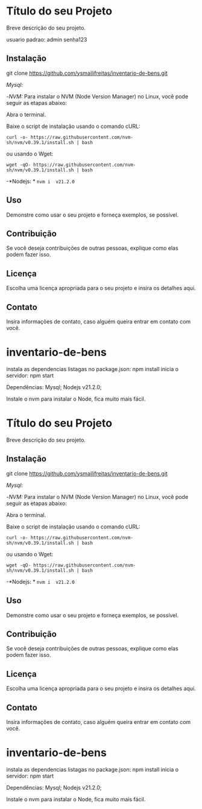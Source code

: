# Título do seu Projeto

Breve descrição do seu projeto.

usuario padrao: admin senha123

## Instalação

git clone https://github.com/ysmailifreitas/inventario-de-bens.git

*Mysql:*

-*NVM:* Para instalar o NVM (Node Version Manager) no Linux, você pode seguir as etapas abaixo:

Abra o terminal.

Baixe o script de instalação usando o comando cURL:

`curl -o- https://raw.githubusercontent.com/nvm-sh/nvm/v0.39.1/install.sh | bash`

ou usando o Wget:

`wget -qO- https://raw.githubusercontent.com/nvm-sh/nvm/v0.39.1/install.sh | bash`

-*Nodejs: *
`nvm i  v21.2.0`

## Uso

Demonstre como usar o seu projeto e forneça exemplos, se possível.

## Contribuição

Se você deseja contribuições de outras pessoas, explique como elas podem fazer isso.

## Licença

Escolha uma licença apropriada para o seu projeto e insira os detalhes aqui.

## Contato

Insira informações de contato, caso alguém queira entrar em contato com você.

# inventario-de-bens

instala as dependencias listagas no package.json: npm install
inicia o servidor: npm start

Dependências:
Mysql;
Nodejs v21.2.0;

Instale o nvm para instalar o Node, fica muito mais fácil.
# Título do seu Projeto

Breve descrição do seu projeto.

## Instalação

git clone https://github.com/ysmailifreitas/inventario-de-bens.git

*Mysql:*

-*NVM:* Para instalar o NVM (Node Version Manager) no Linux, você pode seguir as etapas abaixo:

Abra o terminal.

Baixe o script de instalação usando o comando cURL:

`curl -o- https://raw.githubusercontent.com/nvm-sh/nvm/v0.39.1/install.sh | bash`

ou usando o Wget:

`wget -qO- https://raw.githubusercontent.com/nvm-sh/nvm/v0.39.1/install.sh | bash`

-*Nodejs: *
`nvm i  v21.2.0`

## Uso

Demonstre como usar o seu projeto e forneça exemplos, se possível.

## Contribuição

Se você deseja contribuições de outras pessoas, explique como elas podem fazer isso.

## Licença

Escolha uma licença apropriada para o seu projeto e insira os detalhes aqui.

## Contato

Insira informações de contato, caso alguém queira entrar em contato com você.

# inventario-de-bens

instala as dependencias listagas no package.json: npm install
inicia o servidor: npm start

Dependências:
Mysql;
Nodejs v21.2.0;

Instale o nvm para instalar o Node, fica muito mais fácil.
